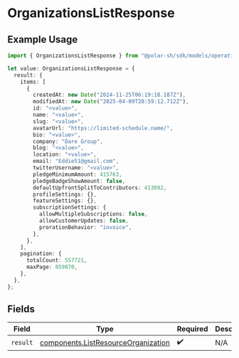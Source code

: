 # OrganizationsListResponse

## Example Usage

```typescript
import { OrganizationsListResponse } from "@polar-sh/sdk/models/operations/organizationslist.js";

let value: OrganizationsListResponse = {
  result: {
    items: [
      {
        createdAt: new Date("2024-11-25T06:19:18.187Z"),
        modifiedAt: new Date("2025-04-09T20:59:12.712Z"),
        id: "<value>",
        name: "<value>",
        slug: "<value>",
        avatarUrl: "https://limited-schedule.name/",
        bio: "<value>",
        company: "Dare Group",
        blog: "<value>",
        location: "<value>",
        email: "Eddie51@gmail.com",
        twitterUsername: "<value>",
        pledgeMinimumAmount: 415763,
        pledgeBadgeShowAmount: false,
        defaultUpfrontSplitToContributors: 413092,
        profileSettings: {},
        featureSettings: {},
        subscriptionSettings: {
          allowMultipleSubscriptions: false,
          allowCustomerUpdates: false,
          prorationBehavior: "invoice",
        },
      },
    ],
    pagination: {
      totalCount: 557721,
      maxPage: 859870,
    },
  },
};
```

## Fields

| Field                                                                                      | Type                                                                                       | Required                                                                                   | Description                                                                                |
| ------------------------------------------------------------------------------------------ | ------------------------------------------------------------------------------------------ | ------------------------------------------------------------------------------------------ | ------------------------------------------------------------------------------------------ |
| `result`                                                                                   | [components.ListResourceOrganization](../../models/components/listresourceorganization.md) | :heavy_check_mark:                                                                         | N/A                                                                                        |